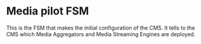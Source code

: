 # Media pilot FSM
This is the FSM that makes the initial configuration of the 
CMS. It tells to the CMS which Media Aggregators and Media Streaming Engines 
are deployed. 